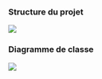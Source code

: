 <h3>Structure du projet</h3>
<img src="..\..\screens\Capture1.PNG"/>
<h3>Diagramme de classe</h3>
<img src="C:\Users\chaimae\Desktop\Design-Patterns\DP_Strategy\screens\Capture2.PNG"/>

